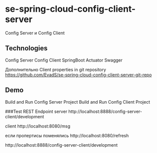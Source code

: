 # se-spring-cloud-config-client-server
Config Server и Config Client

## Technologies 

Config Server 
Config Client
SpringBoot Actuator 
Swagger 

Дополнительно 
Client properties in git repository
https://github.com/EvadS/se-spring-cloud-config-client-server-git-repo

## Demo
Build and Run Config Server Project
Build and Run Config Client Project

###Test REST Endpoint
server
http://localhost:8888/config-server-client/development

client 
http://localhost:8080/msg

если пропертисы поменялись 
http://localhost:8080/refresh

http://localhost:8888/config-server-client/development


